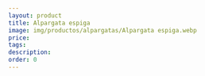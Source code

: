 ```yaml
---
layout: product
title: Alpargata espiga
image: img/productos/alpargatas/Alpargata espiga.webp
price: 
tags: 
description: 
order: 0
---
```

